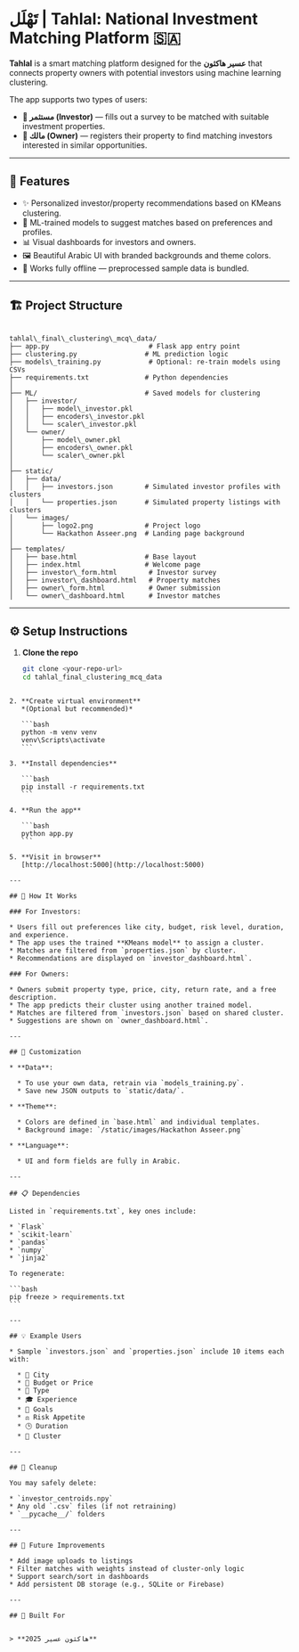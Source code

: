 # تَهْلَل | Tahlal: National Investment Matching Platform 🇸🇦

**Tahlal** is a smart matching platform designed for the **عسير هاكثون** that connects property owners with potential investors using machine learning clustering.

The app supports two types of users:
- **👤 مستثمر (Investor)** — fills out a survey to be matched with suitable investment properties.
- **🏡 مالك (Owner)** — registers their property to find matching investors interested in similar opportunities.

---

## 🚀 Features

- ✨ Personalized investor/property recommendations based on KMeans clustering.
- 🧠 ML-trained models to suggest matches based on preferences and profiles.
- 📊 Visual dashboards for investors and owners.
- 🖼️ Beautiful Arabic UI with branded backgrounds and theme colors.
- 📂 Works fully offline — preprocessed sample data is bundled.

---

## 🏗️ Project Structure

```

tahlal\_final\_clustering\_mcq\_data/
├── app.py                         # Flask app entry point
├── clustering.py                 # ML prediction logic
├── models\_training.py            # Optional: re-train models using CSVs
├── requirements.txt              # Python dependencies
│
├── ML/                           # Saved models for clustering
│   ├── investor/
│   │   ├── model\_investor.pkl
│   │   ├── encoders\_investor.pkl
│   │   └── scaler\_investor.pkl
│   └── owner/
│       ├── model\_owner.pkl
│       ├── encoders\_owner.pkl
│       └── scaler\_owner.pkl
│
├── static/
│   ├── data/
│   │   ├── investors.json        # Simulated investor profiles with clusters
│   │   └── properties.json       # Simulated property listings with clusters
│   └── images/
│       ├── logo2.png             # Project logo
│       └── Hackathon Asseer.png  # Landing page background
│
├── templates/
│   ├── base.html                 # Base layout
│   ├── index.html                # Welcome page
│   ├── investor\_form.html        # Investor survey
│   ├── investor\_dashboard.html   # Property matches
│   ├── owner\_form.html           # Owner submission
│   └── owner\_dashboard.html      # Investor matches

````

---

## ⚙️ Setup Instructions

1. **Clone the repo**  
   ```bash
   git clone <your-repo-url>
   cd tahlal_final_clustering_mcq_data
````

2. **Create virtual environment**
   *(Optional but recommended)*

   ```bash
   python -m venv venv
   venv\Scripts\activate
   ```

3. **Install dependencies**

   ```bash
   pip install -r requirements.txt
   ```

4. **Run the app**

   ```bash
   python app.py
   ```

5. **Visit in browser**
   [http://localhost:5000](http://localhost:5000)

---

## 🧠 How It Works

### For Investors:

* Users fill out preferences like city, budget, risk level, duration, and experience.
* The app uses the trained **KMeans model** to assign a cluster.
* Matches are filtered from `properties.json` by cluster.
* Recommendations are displayed on `investor_dashboard.html`.

### For Owners:

* Owners submit property type, price, city, return rate, and a free description.
* The app predicts their cluster using another trained model.
* Matches are filtered from `investors.json` based on shared cluster.
* Suggestions are shown on `owner_dashboard.html`.

---

## 🎯 Customization

* **Data**:

  * To use your own data, retrain via `models_training.py`.
  * Save new JSON outputs to `static/data/`.

* **Theme**:

  * Colors are defined in `base.html` and individual templates.
  * Background image: `/static/images/Hackathon Asseer.png`

* **Language**:

  * UI and form fields are fully in Arabic.

---

## 📋 Dependencies

Listed in `requirements.txt`, key ones include:

* `Flask`
* `scikit-learn`
* `pandas`
* `numpy`
* `jinja2`

To regenerate:

```bash
pip freeze > requirements.txt
```

---

## 💡 Example Users

* Sample `investors.json` and `properties.json` include 10 items each with:

  * 📍 City
  * 📐 Budget or Price
  * 💼 Type
  * 🎓 Experience
  * 🎯 Goals
  * ⚖️ Risk Appetite
  * 🕒 Duration
  * 🧠 Cluster

---

## 🧽 Cleanup

You may safely delete:

* `investor_centroids.npy`
* Any old `.csv` files (if not retraining)
* `__pycache__/` folders

---

## 🏁 Future Improvements

* Add image uploads to listings
* Filter matches with weights instead of cluster-only logic
* Support search/sort in dashboards
* Add persistent DB storage (e.g., SQLite or Firebase)

---

## 🏅 Built For


> **هاكثون عسير 2025**

